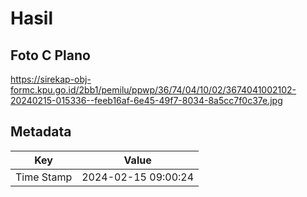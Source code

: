 # Hasil

## Foto C Plano

https://sirekap-obj-formc.kpu.go.id/2bb1/pemilu/ppwp/36/74/04/10/02/3674041002102-20240215-015336--feeb16af-6e45-49f7-8034-8a5cc7f0c37e.jpg


## Metadata

| Key        | Value               |
| ---------- | ------------------- |
| Time Stamp | 2024-02-15 09:00:24 |



